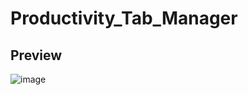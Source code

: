 # Productivity_Tab_Manager

## Preview

![image](https://github.com/triggereddown/Productive_tab_manager/assets/137756305/24b3b6fd-e6d9-4a75-aac8-5fa61a2824e9)

